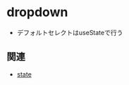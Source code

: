 # dropdown

- デフォルトセレクトはuseStateで行う

## 関連
- [state](https://github.com/endw0901/react_typescript/blob/main/state.md)
